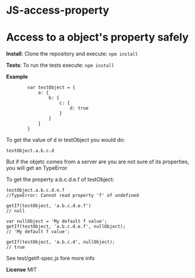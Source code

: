 # JS-access-property
Access to a object's property safely
==============================


**Install**:
Clone the repository and execute:
`npm install`

**Tests**:
To run the tests execute:
`npm install`

**Example**

```
        var testObject = {
            a: {
                b: {
                    c: {
                        d: true
                    }
                }
            }
        }

```

To get the value of d in testObject you would do:


`testObject.a.b.c.d`

But if the objetc comes from a server are you are not sure of its properties, you will get an TypeError

To get the property a.b.c.d.e.f of testObject:

```
testObject.a.b.c.d.e.f
//TypeError: Cannot read property 'f' of undefined

getIf(testObject, 'a.b.c.d.e.f')
// null

var nullObject = 'My default f value';
getIf(testObject, 'a.b.c.d.e.f', nullObject);
// 'My default f value';

getIf(testObject, 'a.b.c.d', nullObject);
// true

```
See test/getif-spec.js fore more info



**License**
MIT